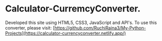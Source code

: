 # Calculator-CurremcyConverter.
Developed this site using HTML5, CSS3, JavaScript and API's.
To use this converter, please visit: [https://github.com/RuchiRaina3/My-Python-Projects](https://calculator-currencyconverter.netlify.app/)
